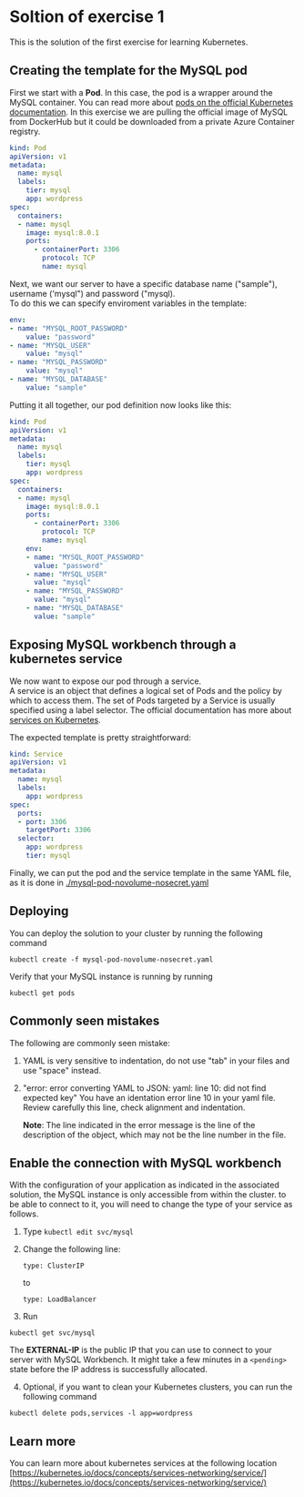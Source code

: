 # Soltion of exercise 1 #
This is the solution of the first exercise for learning Kubernetes. 


## Creating the template for the MySQL pod

First we start with a **Pod**. In this case, the pod is a wrapper around the MySQL container. You can read more about [pods on the official Kubernetes documentation](https://kubernetes.io/docs/concepts/workloads/pods/pod-overview/). In this exercise we are pulling the official image of MySQL from DockerHub but it could be downloaded from a private Azure Container registry.

```yaml
kind: Pod
apiVersion: v1
metadata:
  name: mysql
  labels:
    tier: mysql
    app: wordpress
spec:
  containers:
  - name: mysql
    image: mysql:8.0.1
    ports:
      - containerPort: 3306         
        protocol: TCP
        name: mysql
```

Next, we want our server to have a specific database name ("sample"), username ('mysql") and password ("mysql).  
To do this we can specify enviroment variables in the template:

```yaml
env: 
- name: "MYSQL_ROOT_PASSWORD"
    value: "password"
- name: "MYSQL_USER"
    value: "mysql"
- name: "MYSQL_PASSWORD"
    value: "mysql"
- name: "MYSQL_DATABASE"
    value: "sample"
```

Putting it all together, our pod definition now looks like this:

```yaml
kind: Pod
apiVersion: v1
metadata:
  name: mysql
  labels:
    tier: mysql
    app: wordpress
spec:
  containers:
  - name: mysql
    image: mysql:8.0.1
    ports:
      - containerPort: 3306         
        protocol: TCP
        name: mysql
    env: 
    - name: "MYSQL_ROOT_PASSWORD"
      value: "password"
    - name: "MYSQL_USER"
      value: "mysql"
    - name: "MYSQL_PASSWORD"
      value: "mysql"
    - name: "MYSQL_DATABASE"
      value: "sample"
```

## Exposing MySQL workbench through a kubernetes service

We now want to expose our pod through a service.   
A service is an object that defines a logical set of Pods and the policy by which to access them. The set of Pods targeted by a Service is usually specified using a label selector. The official documentation has more about [services on Kubernetes](https://kubernetes.io/docs/concepts/services-networking/service/).

The expected template is pretty straightforward:

```yaml
kind: Service
apiVersion: v1
metadata:
  name: mysql
  labels:
    app: wordpress
spec:
  ports:
  - port: 3306
    targetPort: 3306
  selector:
    app: wordpress
    tier: mysql
```

Finally, we can put the pod and the service template in the same YAML file, as it is done in [./mysql-pod-novolume-nosecret.yaml](mysql-pod-novolume-nosecret.yaml)


## Deploying

You can deploy the solution to your cluster by running the following command

```kubectl create -f mysql-pod-novolume-nosecret.yaml```

Verify that your MySQL instance is running by running

```kubectl get pods```

## Commonly seen mistakes ## 
The following are commonly seen mistake:

1. YAML is very sensitive to indentation, do not use "tab" in your files and use "space" instead.
2. "error: error converting YAML to JSON: yaml: line 10: did not find expected key"
    You have an identation error line 10 in your yaml file. Review carefully this line, check alignment and indentation.

    **Note**: The line indicated in the error message is the line of the description of the object, which may not be the line number in the file. 


## Enable the connection with MySQL workbench
With the configuration of your application as indicated in the associated solution, the MySQL instance is only accessible from within the cluster. to be able to connect to it, you will need to change the type of your service as follows.

1. Type 
```kubectl edit svc/mysql ```

2. Change the following line:

    ```type: ClusterIP``` 

    to
    
    ```type: LoadBalancer```

3. Run 

```kubectl get svc/mysql```

The **EXTERNAL-IP** is the public IP that you can use to connect to your server with MySQL Workbench. 
It might take a few minutes in a `<pending>` state before the IP address is successfully allocated.

4. Optional, if you want to clean your Kubernetes clusters, you can run the following command

```kubectl delete pods,services -l app=wordpress```


## Learn more ##

You can learn more about kubernetes services at the following location [https://kubernetes.io/docs/concepts/services-networking/service/](https://kubernetes.io/docs/concepts/services-networking/service/)

